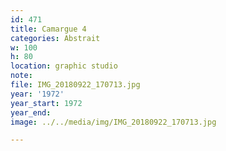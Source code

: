 ```yaml
---
id: 471
title: Camargue 4
categories: Abstrait
w: 100
h: 80
location: graphic studio
note:
file: IMG_20180922_170713.jpg
year: '1972'
year_start: 1972
year_end:
image: ../../media/img/IMG_20180922_170713.jpg

---
```

